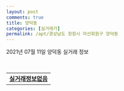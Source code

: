 ```yaml
---
layout: post
comments: true
title: 양덕동
categories: [실거래가]
permalink: /apt/경상남도 창원시 마산회원구 양덕동
---
```


2021년 07월 11일 양덕동 실거래 정보

<script type="text/javascript">
  google.charts.load('current', {'packages':['corechart']});
  google.charts.setOnLoadCallback(drawChart);

  function drawChart() {
    var data = google.visualization.arrayToDataTable([['거래일', '매매', '전월세', '전매'], ['20-07', 64, 35, 0], ['20-08', 49, 44, 0], ['20-09', 47, 35, 0], ['20-10', 118, 34, 0], ['20-11', 199, 47, 0], ['20-12', 85, 43, 0], ['21-01', 52, 50, 0], ['21-02', 41, 40, 0], ['21-03', 60, 40, 0], ['21-04', 75, 31, 0], ['21-05', 123, 33, 0], ['21-06', 88, 39, 0], ['21-07', 6, 2, 0]]);

    var options = {
      title: '최근 1년간 유형별 거래량 추이',
      legend: { position: 'bottom' }
    };

    var chart = new google.visualization.LineChart(document.getElementById('columnchart_material'));
    chart.draw(data, (options));년간 
  }
</script>

<div id="columnchart_material" style="width: 95%; margin-left: -35px; display: block"></div>
<br>
<table>
  <tr>
    <td colspan="4" style="font-weight: bold;"><a href="https://search.naver.com/search.naver?query=양덕동 실거래정보없음">실거래정보없음</a></td>
  </tr>
    
</table>
    